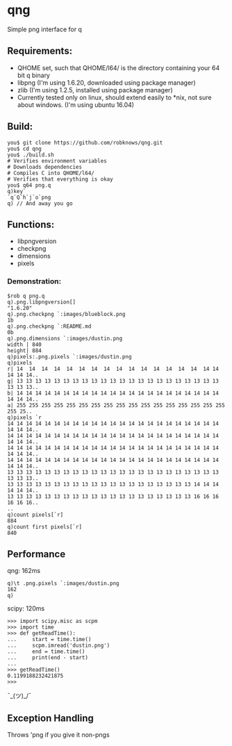 # qng

Simple png interface for q

## Requirements:

- QHOME set, such that QHOME/l64/ is the directory containing
your 64 bit q binary
- libpng (I'm using 1.6.20, downloaded using package manager)
- zlib (I'm using 1.2.5, installed using package manager)
- Currently tested only on linux, should extend easily to *nix,
not sure about windows. (I'm using ubuntu 16.04)

## Build:

```
you$ git clone https://github.com/robknows/qng.git
you$ cd qng
you$ ./build.sh
# Verifies environment variables
# Downloads dependencies
# Compiles C into QHOME/l64/
# Verifies that everything is okay
you$ q64 png.q
q)key`
`q`Q`h`j`o`png
q) // And away you go
```

## Functions:

- libpngversion
- checkpng
- dimensions
- pixels

### Demonstration:
```
$rob q png.q
q).png.libpngversion[]
"1.6.20"
q).png.checkpng `:images/blueblock.png
1b
q).png.checkpng `:README.md
0b
q).png.dimensions `:images/dustin.png
width | 840
height| 884
q)pixels:.png.pixels `:images/dustin.png
q)pixels
r| 14  14  14  14  14  14  14  14  14  14  14  14  14  14  14  14 14 14 14 14..
g| 13 13 13 13 13 13 13 13 13 13 13 13 13 13 13 13 13 13 13 13 13 13 13 13 13..
b| 14 14 14 14 14 14 14 14 14 14 14 14 14 14 14 14 14 14 14 14 14 14 14 14 14..
a| 255 255 255 255 255 255 255 255 255 255 255 255 255 255 255 255 255 255 25..
q)pixels `r
14 14 14 14 14 14 14 14 14 14 14 14 14 14 14 14 14 14 14 14 14 14 14 14 14 14..
14 14 14 14 14 14 14 14 14 14 14 14 14 14 14 14 14 14 14 14 14 14 14 14 14 14..
14 14 14 14 14 14 14 14 14 14 14 14 14 14 14 14 14 14 14 14 14 14 14 14 14 14..
14 14 14 14 14 14 14 14 14 14 14 14 14 14 14 14 14 14 14 14 14 14 14 14 14 14..
13 13 13 13 13 13 13 13 13 13 13 13 13 13 13 13 13 13 13 13 13 13 13 13 13 13..
13 13 13 13 13 13 13 13 13 13 13 13 13 13 13 13 13 13 13 13 14 14 14 14 14 14..
13 13 13 13 13 13 13 13 13 13 13 13 13 13 13 13 13 13 13 13 16 16 16 16 16 16..
..
q)count pixels[`r]
884
q)count first pixels[`r]
840
```
## Performance

qng: 162ms
```
q)\t .png.pixels `:images/dustin.png
162
q)
```
scipy: 120ms
```
>>> import scipy.misc as scpm
>>> import time
>>> def getReadTime():
...     start = time.time()
...     scpm.imread('dustin.png')
...     end = time.time()
...     print(end - start)
...
>>> getReadTime()
0.1199188232421875
>>>
```
¯\_(ツ)_/¯

## Exception Handling

Throws 'png if you give it non-pngs
